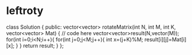 # leftroty
class Solution {
  public:
    vector<vector<int>> rotateMatrix(int N, int M, int K,
                                     vector<vector<int>> Mat) {
        // code here
      vector<vector<int>>result(N,vector<int>(M));
      for(int i=0;i<N;i++){
          for(int j=0;j<M;j++){
              int x=(j+K)%M;
              result[i][j]=Mat[i][x];
          }
      }
      return result;
    }
};
